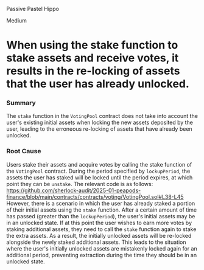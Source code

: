 Passive Pastel Hippo

Medium

# When using the stake function to stake assets and receive votes, it results in the re-locking of assets that the user has already unlocked.

### Summary

The `stake` function in the `VotingPool` contract does not take into account the user's existing initial assets when locking the new assets deposited by the user, leading to the erroneous re-locking of assets that have already been unlocked.

### Root Cause

Users stake their assets and acquire votes by calling the stake function of the `VotingPool` contract. During the period specified by `lockupPeriod`, the assets the user has staked will be locked until the period expires, at which point they can be `unstake`. The relevant code is as follows:
https://github.com/sherlock-audit/2025-01-peapods-finance/blob/main/contracts/contracts/voting/VotingPool.sol#L38-L45
However, there is a scenario in which the user has already staked a portion of their initial assets using the `stake` function. After a certain amount of time has passed (greater than the `lockupPeriod`), the user's initial assets may be in an unlocked state. If at this point the user wishes to earn more votes by staking additional assets, they need to call the `stake` function again to stake the extra assets. As a result, the initially unlocked assets will be re-locked alongside the newly staked additional assets. This leads to the situation where the user's initially unlocked assets are mistakenly locked again for an additional period, preventing extraction during the time they should be in an unlocked state.

